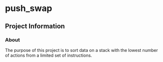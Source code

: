 # push_swap

## Project Information

### About

The purpose of this project is to sort data on a stack with the lowest number of actions from a limited set of instructions.

